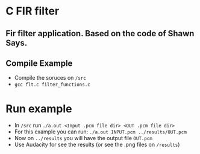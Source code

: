 # C FIR filter 
Fir filter application. Based on the code of Shawn Says.
---------------------------------------------------------------------------

## Compile Example
- Compile the soruces on ``` /src ``` 
- ``` gcc flt.c filter_functions.c ```
# Run example
- In ``` /src ``` run ``` ./a.out <Input .pcm file dir> <OUT .pcm file dir> ``` 
- For this example you can run: ``` ./a.out INPUT.pcm ../results/OUT.pcm ```
- Now on ```../results``` you will have the output file ```OUT.pcm```
- Use Audacity for see the results (or see the .png files on ```/results```)  
 
